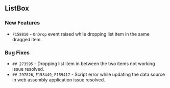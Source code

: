 ##  ListBox

###    New Features

- `F158810` - `OnDrop` event raised while dropping list item in the same dragged item.

###    Bug Fixes

- `## 273595` - Dropping list item in between the two items not working issue resolved.
- `## 297826`, `F158449`, `F159417` - Script error while updating the data source in web assembly application issue resolved.
